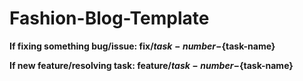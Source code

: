 # Fashion-Blog-Template
<strong>If fixing something bug/issue: fix/${task-number}-${task-name}

If new feature/resolving task: feature/${task-number}-${task-name}</strong>
